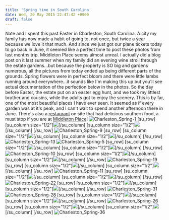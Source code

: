 ```yaml
---
title: 'Spring time in South Carolina'
date: Wed, 20 May 2015 22:47:42 +0000
draft: false
---
```


Nate and I spent this past Easter in Charleston, South Carolina. A city my family has now made a habit of going to, not once, but twice a year because we love it that much. And since we just got our plane tickets today to go back in June, it seemed like a perfect time to post these photos from last months trip. Middleton Place seems almost unreal. I actually did a blog post on it last summer when my family did an evening wine stroll through the estate gardens...but because the property is SO big and gardens numerous, all the pictures from today ended up being different parts of the grounds. Spring flowers were in perfect bloom and there were little lambs running around everywhere...it sounds like I'm making this up but you'll see actual documentation of the perfection below in the photos. So the day before Easter, the estate put on an easter egg hunt, and we took my littlest brother and cousins, while the adults got to enjoy the scenery. This is by far, one of the most beautiful places I have ever seen. It seemed as if every garden was at it's peak, and I can't wait to spend another afternoon there in June. There's also a [restaurant](https://www.middletonplace.org/restaurant.html) on site that had delicious southern food, a must stop if you are at [Middleton Place](https://www.middletonplace.org/)! ![Charleston_Spring-1](http://djh82r8xhqebh.cloudfront.net/uploads/2015/05/Charleston_Spring-1.jpg) \[su\_row\] \[su\_column size="1/2"\]![](http://djh82r8xhqebh.cloudfront.net/uploads/2015/05/Charleston_Spring-21.jpg)\[/su\_column\] \[su\_column size="1/2"\]![](http://djh82r8xhqebh.cloudfront.net/uploads/2015/05/Charleston_Spring-8.jpg)\[/su\_column\] \[/su\_row\] ![Charleston_Spring-9](http://djh82r8xhqebh.cloudfront.net/uploads/2015/05/Charleston_Spring-9.jpg) \[su\_row\] \[su\_column size="1/2"\]![](http://djh82r8xhqebh.cloudfront.net/uploads/2015/05/Charleston_Spring-4.jpg)\[/su\_column\] \[su\_column size="1/2"\]![](http://djh82r8xhqebh.cloudfront.net/uploads/2015/05/Charleston_Spring-3.jpg)\[/su\_column\] \[/su\_row\] ![Charleston_Spring-13](http://djh82r8xhqebh.cloudfront.net/uploads/2015/05/Charleston_Spring-13.jpg) ![Charleston_Spring-5](http://djh82r8xhqebh.cloudfront.net/uploads/2015/05/Charleston_Spring-5.jpg) \[su\_row\] \[su\_column size="1/2"\]![](http://djh82r8xhqebh.cloudfront.net/uploads/2015/05/Charleston_Spring-7.jpg)\[/su\_column\] \[su\_column size="1/2"\]![](http://djh82r8xhqebh.cloudfront.net/uploads/2015/05/Charleston_Spring-14.jpg)\[/su\_column\] \[/su\_row\] ![Charleston_Spring-10](http://djh82r8xhqebh.cloudfront.net/uploads/2015/05/Charleston_Spring-10.jpg) \[su\_row\] \[su\_column size="1/2"\]![](http://djh82r8xhqebh.cloudfront.net/uploads/2015/05/Charleston_Spring-16.jpg)\[/su\_column\] \[su\_column size="1/2"\]![](http://djh82r8xhqebh.cloudfront.net/uploads/2015/05/Charleston_Spring-6.jpg)\[/su\_column\] \[/su\_row\] ![Charleston_Spring-19](http://djh82r8xhqebh.cloudfront.net/uploads/2015/05/Charleston_Spring-19.jpg) \[su\_row\] \[su\_column size="1/2"\]![](http://djh82r8xhqebh.cloudfront.net/uploads/2015/05/Charleston_Spring-2.jpg)\[/su\_column\] \[su\_column size="1/2"\]![](http://djh82r8xhqebh.cloudfront.net/uploads/2015/05/Charleston_Spring-12.jpg)\[/su\_column\] \[/su\_row\] ![Charleston_Spring-11](http://djh82r8xhqebh.cloudfront.net/uploads/2015/05/Charleston_Spring-11.jpg) \[su\_row\] \[su\_column size="1/2"\]![](http://djh82r8xhqebh.cloudfront.net/uploads/2015/05/Charleston_Spring-20.jpg)\[/su\_column\] \[su\_column size="1/2"\]![](http://djh82r8xhqebh.cloudfront.net/uploads/2015/05/Charleston_Spring-17.jpg)\[/su\_column\] \[/su\_row\] ![Charleston_Spring-22](http://djh82r8xhqebh.cloudfront.net/uploads/2015/05/Charleston_Spring-22.jpg) \[su\_row\] \[su\_column size="1/2"\]![](http://djh82r8xhqebh.cloudfront.net/uploads/2015/05/Charleston_Spring-23.jpg)\[/su\_column\] \[su\_column size="1/2"\]![](http://djh82r8xhqebh.cloudfront.net/uploads/2015/05/Charleston_Spring-27.jpg)\[/su\_column\] \[/su\_row\] ![Charleston_Spring-31](http://djh82r8xhqebh.cloudfront.net/uploads/2015/05/Charleston_Spring-31.jpg) ![Charleston_Spring-28](http://djh82r8xhqebh.cloudfront.net/uploads/2015/05/Charleston_Spring-28.jpg) \[su\_row\] \[su\_column size="1/2"\]![](http://djh82r8xhqebh.cloudfront.net/uploads/2015/05/Charleston_Spring-32.jpg)\[/su\_column\] \[su\_column size="1/2"\]![](http://djh82r8xhqebh.cloudfront.net/uploads/2015/05/Charleston_Spring-33.jpg)\[/su\_column\] \[/su\_row\] ![Charleston_Spring-26](http://djh82r8xhqebh.cloudfront.net/uploads/2015/05/Charleston_Spring-26.jpg) \[su\_row\] \[su\_column size="1/2"\]![](http://djh82r8xhqebh.cloudfront.net/uploads/2015/05/Charleston_Spring-25.jpg)\[/su\_column\] \[su\_column size="1/2"\]![](http://djh82r8xhqebh.cloudfront.net/uploads/2015/05/Charleston_Spring-35.jpg)\[/su\_column\] \[/su\_row\] ![Charleston_Spring-36](http://djh82r8xhqebh.cloudfront.net/uploads/2015/05/Charleston_Spring-36.jpg)